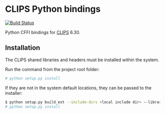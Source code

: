 CLIPS Python bindings
=====================

[![Build Status](https://travis-ci.org/noxdafox/clipspy.svg?branch=master)](https://travis-ci.org/noxdafox/clipspy)

Python CFFI bindings for [CLIPS](http://www.clipsrules.net/) 6.30.

Installation
------------

The CLIPS shared libraries and headers must be installed within the system.

Run the command from the project root folder:

```bash
# python setup.py install
```

If they are not in the system default locations, they can be passed to the installer:

```bash
$ python setup.py build_ext --include-dirs <local include dir> --library-dirs <local lib dir>
# python setup.py install
```
